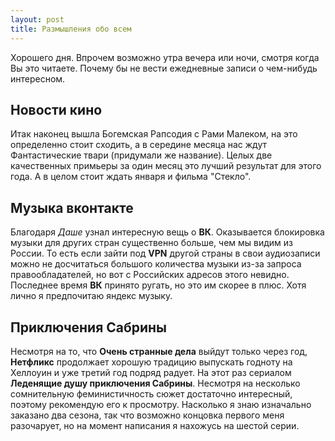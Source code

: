 ```yaml
---
layout: post
title: Размышления обо всем
---
```


Хорошего дня. Впрочем возможно утра вечера или ночи, смотря когда Вы это читаете. Почему бы не вести ежедневные записи о чем-нибудь интересном.

## Новости кино

Итак наконец вышла Богемская Рапсодия с Рами Малеком, на это определенно стоит сходить, а в середине месяца нас ждут Фантастические твари (придумали же название). Целых две качественных примьеры за один месяц это лучший результат для этого года. А в целом стоит ждать января и фильма "Стекло". 

## Музыка вконтакте

Благодаря *Даше* узнал интересную вещь о **ВК**. Оказывается блокировка музыки для других стран существенно больше, чем мы видим из России. То есть если зайти под **VPN** другой страны в свои аудиозаписи можно не досчитаться большого количества музыки из-за запроса правообладателей, но вот с Российских адресов этого невидно. Последнее время **ВК** принято ругать, но это им скорее в плюс. Хотя лично я предпочитаю яндекс музыку. 

## Приключения Сабрины

Несмотря на то, что **Очень странные дела** выйдут только через год, **Нетфликс** продолжает хорошую традицию выпускать годноту на Хеллоуин и уже третий год подряд радует. На этот раз сериалом **Леденящие душу приключения Сабрины**. Несмотря на несколько сомнительную феминистичность сюжет достаточно интересный, поэтому рекомендую его к просмотру. Насколько я знаю изначально заказано два сезона, так что возможно концовка первого меня разочарует, но на момент написания я нахожусь на шестой серии. 